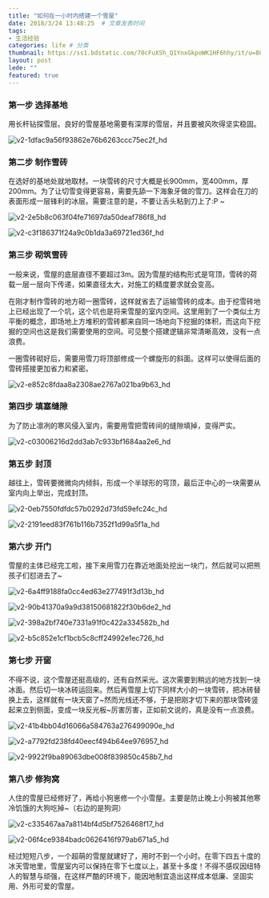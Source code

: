 ```yaml
---
title: "如何在一小时内搭建一个雪屋"
date: 2018/3/24 13:48:25  # 文章发表时间
tags:
- 生活经验
categories: life # 分类
thumbnail: https://ss1.bdstatic.com/70cFuXSh_Q1YnxGkpoWK1HF6hhy/it/u=805576216,1588818823&fm=26&gp=0.jpg # 略缩图
layout: post
lede: ""
featured: true
---
```


### 第一步 选择基地

用长杆钻探雪层。良好的雪屋基地需要有深厚的雪层，并且要被风吹得坚实稳固。

![v2-1dfac9a56f93862e76b6263ccc75ec2f_hd](如何在一小时内搭建一个雪屋\v2-1dfac9a56f93862e76b6263ccc75ec2f_hd.jpg)

### 第二步 制作雪砖

在选好的基地处就地取材。一块雪砖的尺寸大概是长900mm，宽400mm，厚200mm。为了让切雪变得更容易，需要先舔一下海象牙做的雪刀。这样会在刀的表面形成一层锋利的冰层。需要注意的是，不要让舌头粘到刀上了:P ~

![v2-2e5b8c063f04fe71697da50deaf786f8_hd](如何在一小时内搭建一个雪屋\v2-2e5b8c063f04fe71697da50deaf786f8_hd.jpg)

![v2-c3f186371f24a9c0b1da3a69721ed36f_hd](如何在一小时内搭建一个雪屋\v2-c3f186371f24a9c0b1da3a69721ed36f_hd.jpg)

### 第三步 砌筑雪砖

一般来说，雪屋的底层直径不要超过3m。因为雪屋的结构形式是穹顶，雪砖的荷载一层一层向下传递，如果直径太大，对施工的精度要求就会变高。

在刚才制作雪砖的地方砌一圈雪砖，这样就省去了运输雪砖的成本。由于挖雪砖地上已经出现了一个坑，这个坑也是将来雪屋的室内空间。这里用到了一个类似土方平衡的概念，即场地上方堆积的雪砖都来自同一场地向下挖掘的体积，而这向下挖掘的空间也这是我们需要使用的空间。可见整个搭建逻辑非常清晰高效，没有一点浪费。

一圈雪砖砌好后，需要用雪刀将顶部修成一个螺旋形的斜面。这样可以使得后面的雪砖搭接更加省力和紧密。

![v2-e852c8fdaa8a2308ae2767a021ba9b63_hd](如何在一小时内搭建一个雪屋\v2-e852c8fdaa8a2308ae2767a021ba9b63_hd.jpg)

### 第四步 填塞缝隙

为了防止凛冽的寒风侵入室内，需要用雪把雪砖间的缝隙填掉，变得严实。

![v2-c03006216d2dd3ab7c933bf1684aa2e6_hd](如何在一小时内搭建一个雪屋\v2-c03006216d2dd3ab7c933bf1684aa2e6_hd.jpg)

### 第五步 封顶

越往上，雪砖要微微向内倾斜，形成一个半球形的穹顶，最后正中心的一块需要从室内向上举出，完成封顶。

![v2-0eb7550fdfdc57b0292d73fd59efc24c_hd](如何在一小时内搭建一个雪屋\v2-0eb7550fdfdc57b0292d73fd59efc24c_hd.jpg)

![v2-2191eed83f761b116b7352f1d99a5f1a_hd](如何在一小时内搭建一个雪屋\v2-2191eed83f761b116b7352f1d99a5f1a_hd.jpg)

### 第六步 开门

雪屋的主体已经完工啦，接下来用雪刀在靠近地面处挖出一块门，然后就可以把熊孩子们怼进去了~

![v2-6a4ff9188fa0cc4ed63e277491f3d13b_hd](如何在一小时内搭建一个雪屋\v2-6a4ff9188fa0cc4ed63e277491f3d13b_hd.jpg)

![v2-90b41370a9a9d38150681822f30b6de2_hd](如何在一小时内搭建一个雪屋\v2-90b41370a9a9d38150681822f30b6de2_hd.jpg)

![v2-398a2bf740e7331a91f0c422a334582b_hd](如何在一小时内搭建一个雪屋\v2-398a2bf740e7331a91f0c422a334582b_hd.jpg)

![v2-b5c852e1cf1bcb5c8cff24992e1ec726_hd](如何在一小时内搭建一个雪屋\v2-b5c852e1cf1bcb5c8cff24992e1ec726_hd.jpg)

### 第七步 开窗

不得不说，这个雪屋还挺高级的，还有自然采光。这次需要到稍远的地方找到一块冰面。然后切一块冰砖运回来。然后再雪屋上切下同样大小的一块雪砖，把冰砖替换上去，这样就有一块天窗了~然而光线还不够，于是把刚才切下来的那块雪砖竖起来立到侧面，变成一块反光板~厉害厉害，正如前文说的，真是没有一点浪费。

![v2-41b4bb04d16066a584763a276499090e_hd](如何在一小时内搭建一个雪屋\v2-41b4bb04d16066a584763a276499090e_hd.jpg)

![v2-a7792fd238fd40eecf494b64ee976957_hd](如何在一小时内搭建一个雪屋\v2-a7792fd238fd40eecf494b64ee976957_hd.jpg)

![v2-9922f9ba89063dbe008f839850c458b7_hd](如何在一小时内搭建一个雪屋\v2-9922f9ba89063dbe008f839850c458b7_hd.jpg)

### 第八步 修狗窝

人住的雪屋已经修好了，再给小狗崽修一个小雪屋。主要是防止晚上小狗被其他寒冷饥饿的大狗吃掉~（右边的是狗洞）

![v2-c335467aa7a8114bf4d5bf7526468f17_hd](如何在一小时内搭建一个雪屋\v2-c335467aa7a8114bf4d5bf7526468f17_hd.jpg)

![v2-06f4ce9384badc0626416f979ab671a5_hd](如何在一小时内搭建一个雪屋\v2-06f4ce9384badc0626416f979ab671a5_hd.jpg)

经过短短八步，一个超萌的雪屋就建好了，用时不到一个小时。在零下四五十度的冰天雪地里，雪屋室内可以保持在零下七度以上，甚至十多度！不得不感叹因纽特人的智慧与顽强，在这样严酷的环境下，能因地制宜造出这样成本低廉、坚固实用、外形可爱的雪屋。